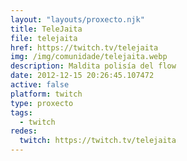 ```yaml
---
layout: "layouts/proxecto.njk"
title: TeleJaita
file: telejaita
href: https://twitch.tv/telejaita
img: /img/comunidade/telejaita.webp
description: Maldita polisía del flow
date: 2012-12-15 20:26:45.107472
active: false
platform: twitch
type: proxecto
tags:
  - twitch
redes:
  twitch: https://twitch.tv/telejaita
---
```


